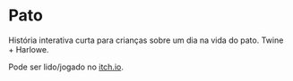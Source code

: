 # Pato

História interativa curta para crianças sobre um dia na vida do pato. Twine + Harlowe.

Pode ser lido/jogado no [itch.io](https://mirianbr.itch.io/pato).
